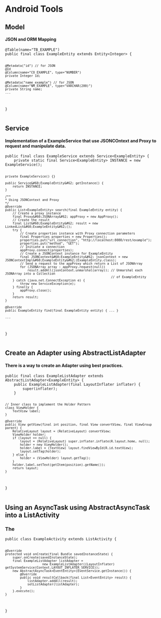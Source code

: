 Android Tools
=======================

<h2>Model</h2>
<h4>JSON and ORM Mapping</h4>
<pre>
<code>@Table(name="TB_EXAMPLE")
public final class ExampleEntity extends Entity&#60;Integer&#62; {

    @Metadata("id") // for JSON
    @Id
    @Column(name="CO_EXAMPLE", type="NUMBER")
    private Integer id;

    @Metadata("name_example") // for JSON
    @Column(name="NM_EXAMPLE", type="VARCHAR(200)")
    private String name;
    ...
}</code>
</pre>

<h2>Service</h2>
<h4>Implementation of a ExampleService that use JSONCOntext and Proxy to request and manipulate data.</h4>
<pre>
<code>public final class ExampleService extends Service&#60;ExampleEntity&#62; {
    private static final Service&#60;ExampleEntity&#62; INSTANCE = new ExampleService();
    
    private ExampleService() {}
    
    public Service&#60;ExampleEntity&#62; getInstance() {
        return INSTANCE;
    }
    
    /**
    * Using JSONContext and Proxy
    */
    @Override
    public List<ExampleEntity> search(final ExampleEntity entity) {
        // Create a proxy instance
        final Proxy&#60;JSONArray&#62; appProxy = new AppProxy();
        // Create the result
        final List&#60;ExampleEntity&#62; result = new LinkedList&#60;ExampleEntity&#62;();
        try {
            // Create properties instance with Proxy connection parameters
            final Properties properties = new Properties();
            properties.put("url_connection", "http://localhost:8080/rest/example");
            properties.put("method", "GET");
            // Initiate a connection
            appProxy.connect(properties);
            // Create a JSONContext instance for ExampleEntity
            final JSONContext&#60;ExampleEntity&#62; jsonContext = new JSONContextImpl&#60;ExampleEntity&#62;(ExampleEntity.class);
            // Send a request to the appProxy which return a List of JSONArray
            for (JSONArray array : appProxy.request(null))
                result.addAll(jsonContext.unmarshal(array)); // Unmarshal each JSONArray into a Collection 
                                                             // of ExampleEntity
        } catch (java.net.ConnectException e) {
            throw new ServiceException(e);
        } finally {
            appProxy.close();
        }
        return result;    
    }
    
    @Override
    public ExampleEntity find(final ExampleEntity entity) { ... }
    
    ...
}</code>
</pre>

<h2>Create an Adapter using AbstractListAdapter</h2>
<h4>There is a way to create an Adapter using best practices.</h4>
<pre>
<code>public final class ExampleListAdapter extends AbstractListAdapter&#60;ExampleEntity&#62; {
    public ExampleListAdapter(final LayoutInflater inflater) {
        super(inflater);
    }

    // Inner class to implement the Holder Pattern
    class ViewHolder {
        TextView label;
    }
    
    @Override
    public View getView(final int position, final View convertView, final ViewGroup parent) {
        RelativeLayout layout = (RelativeLayout) convertView;
        ViewHolder holder;
        if (layout == null) {
            layout = (RelativeLayout) super.inflater.inflate(R.layout.home, null);
            holder = new ViewHolder();
            holder.label = (TextView) layout.findViewById(R.id.textView);
            layout.setTag(holder);
        } else {
            holder = (ViewHolder) layout.getTag();
        }
        holder.label.setText(getItem(position).getName());
        return layout;
    }
}</code>
</pre>

<h2>Using an AsyncTask using AbstractAsyncTask into a ListActivity</h2>
<h3>The</h3>
<pre>
<code>public class ExampleActivity extends ListActivity {

    @Override
    protected void onCreate(final Bundle savedInstanceState) {
        super.onCreate(savedInstanceState);
        final ExampleListAdapter listAdapter = 
                        new ExampleListAdapter((LayoutInflater) getSystemService(Context.LAYOUT_INFLATER_SERVICE));        
        new AbstractAsyncTask<EventEntity>(EventService.getInstance()) {
            @Override
            public void resultCallback(final List<EventEntity> result) {
                listAdapter.addAll(result);
                setListAdapter(listAdapter);
            }
        }.execute();
    }
}</code>
</pre>



